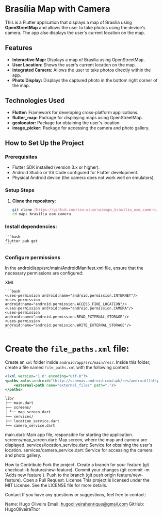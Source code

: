 # Brasília Map with Camera

This is a Flutter application that displays a map of Brasília using **OpenStreetMap** and allows the user to take photos using the device's camera. The app also displays the user's current location on the map.

## Features

- **Interactive Map:** Displays a map of Brasília using OpenStreetMap.
- **User Location:** Shows the user's current location on the map.
- **Integrated Camera:** Allows the user to take photos directly within the app.
- **Photo Display:** Displays the captured photo in the bottom right corner of the map.

## Technologies Used

- **Flutter:** Framework for developing cross-platform applications.
- **flutter_map:** Package for displaying maps using OpenStreetMap.
- **geolocator:** Package for obtaining the user's location.
- **image_picker:** Package for accessing the camera and photo gallery.

## How to Set Up the Project

### Prerequisites

- Flutter SDK installed (version 3.x or higher).
- Android Studio or VS Code configured for Flutter development.
- Physical Android device (the camera does not work well on emulators).

### Setup Steps

1. **Clone the repository:**

   ```bash
   git clone [https://github.com/seu-usuario/maps_brasilia_osm_camera.git](https://github.com/seu-usuario/maps_brasilia_osm_camera.git)
   cd maps_brasilia_osm_camera
   ```

### Install dependencies:

    ```bash
    flutter pub get
    ```

### Configure permissions

In the android/app/src/main/AndroidManifest.xml file, ensure that the necessary permissions are configured:

XML

    ```bash
    <uses-permission android:name="android.permission.INTERNET"/>
    <uses-permission android:name="android.permission.ACCESS_FINE_LOCATION"/>
    <uses-permission android:name="android.permission.CAMERA"/>
    <uses-permission android:name="android.permission.READ_EXTERNAL_STORAGE"/>
    <uses-permission android:name="android.permission.WRITE_EXTERNAL_STORAGE"/>
    ```

# Create the `file_paths.xml` file:

Create an `xml` folder inside `android/app/src/main/res/`.
Inside this folder, create a file named `file_paths.xml` with the following content:

```xml
<?xml version="1.0" encoding="utf-8"?>
<paths xmlns:android="[http://schemas.android.com/apk/res/android](http://schemas.android.com/apk/res/android)">
    <external-path name="external_files" path="."/>
</paths>
```

```bash
lib/
├── main.dart
├── screens/
│ └── map_screen.dart
└── services/
├── location_service.dart
└── camera_service.dart
```

main.dart: Main app file, responsible for starting the application.
screens/map_screen.dart: Map screen, where the map and camera are displayed.
services/location_service.dart: Service for obtaining the user's location.
services/camera_service.dart: Service for accessing the camera and photo gallery.

How to Contribute
Fork the project.
Create a branch for your feature (git checkout -b feature/new-feature).
Commit your changes (git commit -m 'Adds new feature').
Push to the branch (git push origin feature/new-feature).
Open a Pull Request.
License
This project is licensed under the MIT License. See the LICENSE file for more details.

Contact
If you have any questions or suggestions, feel free to contact:

Name: Hugo Oliveira
Email: hugooliveirahenrique@gmail.com
GitHub: HugoOliveiraThor
